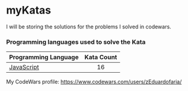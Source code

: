 # myKatas

I will be storing the solutions for the problems I solved in codewars. 

### Programming languages used to solve the Kata


|    Programming Language  |    Kata Count  | 
|----------|:-------------:|
| [JavaScript](https://github.com/zEduardofaria/myKatas/tree/master/JavaScript) | 16 | 


My CodeWars profile: https://www.codewars.com/users/zEduardofaria/